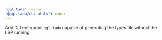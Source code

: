 ```yaml
---
'gql.tada': minor
'@gql.tada/cli-utils': minor
---
```


Add CLI entrypoint `gql-tada` capable of generating the types file without the LSP running
